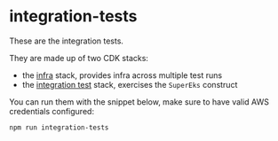 # integration-tests

These are the integration tests.

They are made up of two CDK stacks:

- the [infra](lib/infrastructure-stack.ts) stack, provides infra across multiple test runs
- the [integration test](lib/integration-tests-stack.ts) stack, exercises the `SuperEks` construct

You can run them with the snippet below, make sure to have valid AWS credentials configured:

```bash
npm run integration-tests
```

